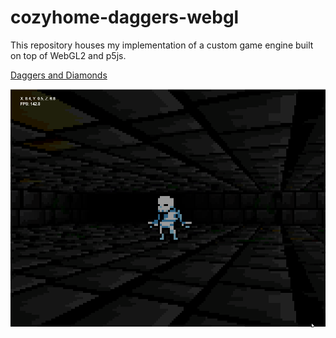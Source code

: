 # cozyhome-daggers-webgl
This repository houses my implementation of a custom game engine built on top of WebGL2 and p5js.

[Daggers and Diamonds](https://github.com/CozyHome/team_platformer--2-week-project/blob/main/WinterPlatformer/Assets/scripts/DistanceGJK.cs)
<p align="center">
  <img src="images/engine.gif" alt="Engine Gif"/>
</p>